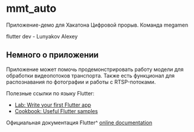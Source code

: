 # mmt_auto

Приложение-демо для Хакатона Цифровой прорыв. Команда megamen

flutter dev - Lunyakov Alexey

## Немного о приложении

Приложение может помочь продемонстрировать работу модели для обработки видеопотоков транспорта. 
Также есть функционал для распознавания по фотографии и работы с RTSP-потоками.

Полезные ссылки по языку Flutter:

- [Lab: Write your first Flutter app](https://docs.flutter.dev/get-started/codelab)
- [Cookbook: Useful Flutter samples](https://docs.flutter.dev/cookbook)

Официальная документация Flutter^
[online documentation](https://docs.flutter.dev/)